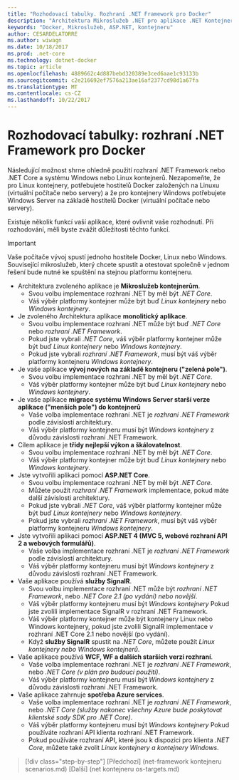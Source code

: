```yaml
---
title: "Rozhodovací tabulky. Rozhraní .NET Framework pro Docker"
description: "Architektura Mikroslužeb .NET pro aplikace .NET Kontejnerizované | Rozhodovací tabulky, rozhraní .NET Framework pro Docker"
keywords: "Docker, Mikroslužeb, ASP.NET, kontejneru"
author: CESARDELATORRE
ms.author: wiwagn
ms.date: 10/18/2017
ms.prod: .net-core
ms.technology: dotnet-docker
ms.topic: article
ms.openlocfilehash: 4889662c4d887bebd320389e3ced6aae1c93133b
ms.sourcegitcommit: c2e216692ef7576a213ae16af2377cd98d1a67fa
ms.translationtype: MT
ms.contentlocale: cs-CZ
ms.lasthandoff: 10/22/2017
---
```

# <a name="decision-table-net-frameworks-to-use-for-docker"></a>Rozhodovací tabulky: rozhraní .NET Framework pro Docker

Následující možnost shrne ohledně použití rozhraní .NET Framework nebo .NET Core a systému Windows nebo Linux kontejnerů. Nezapomeňte, že pro Linux kontejnery, potřebujete hostitelů Docker založených na Linuxu (virtuální počítače nebo servery) a že pro kontejnery Windows potřebujete Windows Server na základě hostitelů Docker (virtuální počítače nebo servery).

Existuje několik funkcí vaší aplikace, které ovlivnit vaše rozhodnutí. Při rozhodování, měli byste zvážit důležitosti těchto funkcí.

> [!IMPORTANT]
> Vaše počítače vývoj spustí jednoho hostitele Docker, Linux nebo Windows. Související mikroslužeb, který chcete spustit a otestovat společně v jednom řešení bude nutné ke spuštění na stejnou platformu kontejneru.

* Architektura zvoleného aplikace je **Mikroslužeb kontejnerům**.
    - Svou volbu implementace rozhraní .NET by měl být *.NET Core*.
    - Váš výběr platformy kontejner může být buď *Linux kontejnery* nebo *Windows kontejnery*.
* Je zvoleného Architektura aplikace **monolitický aplikace**.
    - Svou volbu implementace rozhraní .NET může být buď *.NET Core* nebo *rozhraní .NET Framework*.
    - Pokud jste vybrali *.NET Core*, váš výběr platformy kontejner může být buď *Linux kontejnery* nebo *Windows kontejnery*.
    - Pokud jste vybrali *rozhraní .NET Framework*, musí být váš výběr platformy kontejneru *Windows kontejnery*.
* Je vaše aplikace **vývoj nových na základě kontejneru ("zelená pole")**.
    - Svou volbu implementace rozhraní .NET by měl být *.NET Core*.
    - Váš výběr platformy kontejner může být buď *Linux kontejnery* nebo *Windows kontejnery*.
* Je vaše aplikace **migrace systému Windows Server starší verze aplikace ("menších pole") do kontejnerů**
    - Vaše volba implementace rozhraní .NET je *rozhraní .NET Framework* podle závislostí architektury.
    - Váš výběr platformy kontejneru musí být *Windows kontejnery* z důvodu závislosti rozhraní .NET Framework.
* Cílem aplikace je **třídy nejlepší výkon a škálovatelnost**.
    - Svou volbu implementace rozhraní .NET by měl být *.NET Core*.
    - Váš výběr platformy kontejner může být buď *Linux kontejnery* nebo *Windows kontejnery*.
* Jste vytvořili aplikaci pomocí **ASP.NET Core**.
    - Svou volbu implementace rozhraní .NET by měl být *.NET Core*.
    - Můžete použít *rozhraní .NET Framework* implementace, pokud máte další závislosti architektury.
    - Pokud jste vybrali *.NET Core*, váš výběr platformy kontejner může být buď *Linux kontejnery* nebo *Windows kontejnery*.
    - Pokud jste vybrali *rozhraní .NET Framework*, musí být váš výběr platformy kontejneru *Windows kontejnery*.
* Jste vytvořili aplikaci pomocí **ASP.NET 4 (MVC 5, webové rozhraní API 2 a webových formulářů)**.
    - Vaše volba implementace rozhraní .NET je *rozhraní .NET Framework* podle závislostí architektury.
    - Váš výběr platformy kontejneru musí být *Windows kontejnery* z důvodu závislosti rozhraní .NET Framework.
* Vaše aplikace používá **služby SignalR**.
    - Svou volbu implementace rozhraní .NET může být *rozhraní .NET Framework*, nebo *.NET Core 2.1 (po vydání) nebo novější*.
    - Váš výběr platformy kontejneru musí být *Windows kontejnery* Pokud jste zvolili implementace SignalR v rozhraní .NET Framework.
    - Váš výběr platformy kontejner může být kontejnery Linux nebo Windows kontejnery, pokud jste zvolili SignalR implementace v rozhraní .NET Core 2.1 nebo novější (po vydání).  
    - Když **služby SignalR** spustit na *.NET Core*, můžete použít *Linux kontejnery nebo Windows kontejnerů*.
* Vaše aplikace používá **WCF, WF a dalších starších verzí rozhraní**.
    - Vaše volba implementace rozhraní .NET je *rozhraní .NET Framework*, nebo *.NET Core (v plán pro budoucí použití)*.
    - Váš výběr platformy kontejneru musí být *Windows kontejnery* z důvodu závislosti rozhraní .NET Framework.
* Vaše aplikace zahrnuje **spotřeba Azure services**.
    - Vaše volba implementace rozhraní .NET je *rozhraní .NET Framework*, nebo *.NET Core (služby nakonec všechny Azure bude poskytovat klientské sady SDK pro .NET Core)*.
    - Váš výběr platformy kontejneru musí být *Windows kontejnery* Pokud používáte rozhraní API klienta rozhraní .NET Framework.
    - Pokud používáte rozhraní API, které jsou k dispozici pro klienta *.NET Core*, můžete také zvolit *Linux kontejnery a kontejnery Windows*.

>[!div class="step-by-step"]
[Předchozí] (net-framework kontejneru scenarios.md) [Další] (net kontejneru os-targets.md)
